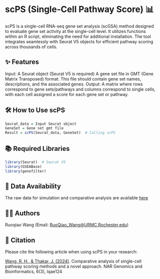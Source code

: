# scPS (Single-Cell Pathway Score) 📊

scPS is a single-cell RNA-seq gene set analysis (scGSA) method designed to evaluate gene set activity at the single-cell level. It utilizes functions within an R script, eliminating the need for additional installation. The tool integrates seamlessly with Seurat V5 objects for efficient pathway scoring across thousands of cells.

## ✨ Features
Input:  A Seurat object (Seurat V5 is required)
 	A gene set file in GMT (Gene Matrix Transposed) format. This file should contain gene set names, descriptions, and the associated genes.
Output: A matrix where rows correspond to gene sets/pathways and columns correspond to single cells, with each cell assigned a score for each gene set or pathway.

## 🛠️ How to Use scPS
```R
Seurat_data = Input Seurat object  
GeneSet = Gene set gmt file  
Result = scPS(Seurat_data, GeneSet)  # Calling scPS  
```

## 📚 Required Libraries
```R
library(Seurat)  # Seurat V5
library(GSEABase)
library(genefilter)
```

## 🔗 Data Availability

The raw data for simulation and comparative analysis are available [here](https://drive.google.com/drive/folders/1Gvp4ydnJbHZEDIxLjyt0xrQcbMziwDBF?usp=drive_link)

## 👩‍🔬 Authors

Ruoqiao Wang (Email: RuoQiao_Wang@URMC.Rochester.edu)

## 📄 Citation

Please cite the following article when using scPS in your research:

[Wang, R. H., & Thakar, J. (2024)](https://academic.oup.com/nargab/article/6/3/lqae124/7770961). Comparative analysis of single-cell pathway scoring methods and a novel approach. NAR Genomics and Bioinformatics, 6(3), lqae124



